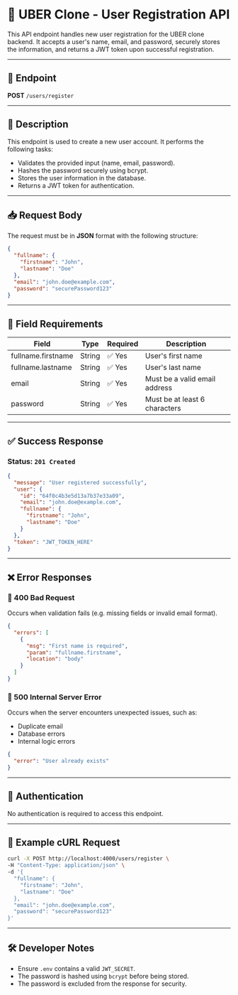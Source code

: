 
# 🚗 UBER Clone - User Registration API

This API endpoint handles new user registration for the UBER clone backend. It accepts a user's name, email, and password, securely stores the information, and returns a JWT token upon successful registration.

---

## 📍 Endpoint

**POST** `/users/register`

---

## 📄 Description

This endpoint is used to create a new user account. It performs the following tasks:

- Validates the provided input (name, email, password).
- Hashes the password securely using bcrypt.
- Stores the user information in the database.
- Returns a JWT token for authentication.

---

## 📥 Request Body

The request must be in **JSON** format with the following structure:

```json
{
  "fullname": {
    "firstname": "John",
    "lastname": "Doe"
  },
  "email": "john.doe@example.com",
  "password": "securePassword123"
}
```

---

## 🔐 Field Requirements

| Field                | Type   | Required | Description                   |
|----------------------|--------|----------|-------------------------------|
| fullname.firstname   | String | ✅ Yes   | User's first name             |
| fullname.lastname    | String | ✅ Yes   | User's last name              |
| email                | String | ✅ Yes   | Must be a valid email address |
| password             | String | ✅ Yes   | Must be at least 6 characters |

---

## ✅ Success Response

### Status: `201 Created`

```json
{
  "message": "User registered successfully",
  "user": {
    "id": "64f0c4b3e5d13a7b37e33a09",
    "email": "john.doe@example.com",
    "fullname": {
      "firstname": "John",
      "lastname": "Doe"
    }
  },
  "token": "JWT_TOKEN_HERE"
}
```

---

## ❌ Error Responses

### 🔴 400 Bad Request

Occurs when validation fails (e.g. missing fields or invalid email format).

```json
{
  "errors": [
    {
      "msg": "First name is required",
      "param": "fullname.firstname",
      "location": "body"
    }
  ]
}
```

### 🔴 500 Internal Server Error

Occurs when the server encounters unexpected issues, such as:

- Duplicate email
- Database errors
- Internal logic errors

```json
{
  "error": "User already exists"
}
```

---

## 🔐 Authentication

No authentication is required to access this endpoint.

---

## 📎 Example cURL Request

```bash
curl -X POST http://localhost:4000/users/register \
-H "Content-Type: application/json" \
-d '{
  "fullname": {
    "firstname": "John",
    "lastname": "Doe"
  },
  "email": "john.doe@example.com",
  "password": "securePassword123"
}'
```

---

## 🛠 Developer Notes

- Ensure `.env` contains a valid `JWT_SECRET`.
- The password is hashed using `bcrypt` before being stored.
- The password is excluded from the response for security.
